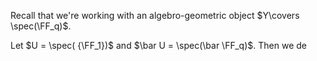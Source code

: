 Recall that we're working with an algebro-geometric object $Y\covers \spec(\FF_q)$. 

Let $U = \spec( {\FF_1})$ and $\bar U = \spec(\bar \FF_q)$. Then we de